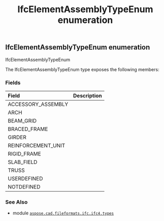 ﻿---
title: IfcElementAssemblyTypeEnum enumeration
second_title: Aspose.CAD for Python via .NET API References
description: 
type: docs
weight: 2680
url: /python-net/aspose.cad.fileformats.ifc.ifc4.types/ifcelementassemblytypeenum/
is_root: false
---

## IfcElementAssemblyTypeEnum enumeration

IfcElementAssemblyTypeEnum



The IfcElementAssemblyTypeEnum type exposes the following members:

### Fields
| Field | Description |
| :- | :- |
| ACCESSORY_ASSEMBLY |  |
| ARCH |  |
| BEAM_GRID |  |
| BRACED_FRAME |  |
| GIRDER |  |
| REINFORCEMENT_UNIT |  |
| RIGID_FRAME |  |
| SLAB_FIELD |  |
| TRUSS |  |
| USERDEFINED |  |
| NOTDEFINED |  |



### See Also
* module [`aspose.cad.fileformats.ifc.ifc4.types`](..)
